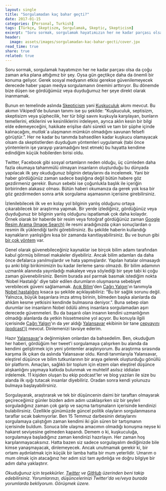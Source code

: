 ```yaml
---
layout: single
title: "Sorgulamadan kaç bahar geçti?"
date: 2017-01-15
categories: [Personal, Turkish]
tags: [Türkçe, Skeptiszm, Sorgulamak, Skeptic, Skepticism]
excerpt: "Soru sormak, sorgulamak hayatımızın her ne kadar parçası olsa da çoğu zaman arka plana attığımız bir şey."
header:
  image: assets/images/sorgulamadan-kac-bahar-gecti/cover.jpx
read_time: true
share: true
related: true
---
```


Soru sormak, sorgulamak hayatımızın her ne kadar parçası olsa da çoğu zaman arka plana attığımız bir şey. Oysa gün geçtikçe daha da önemli bir konuma geliyor. Gerek sosyal medyanın etkisi gerekse güvenilemeyecek derecede haber yapan medya sorgulamanın önemini arttırıyor. Bu dönemde bize düşen ise gördüğümüz veya duyduğumuz her şeye direkt olarak inanmamak.

Bunun en temelinde aslında [Skepticism](https://www.wikiwand.com/en/Skepticism) yani [Kuşkuculuk](https://www.wikiwand.com/tr/Ku%C5%9Fkuculuk) akımı mevcut. Bu akımın Vikipedi'de bulunan tanımı ise şu şekilde: “Kuşkuculuk, septisizm, skeptisizm veya şüphecilik, her tür bilgi savını kuşkuyla karşılayan, bunların temellerini, etkilerini ve kesinliklerini irdeleyen, ayrıca aklın kesin bir bilgi elde edemeyeceğini, hakikate erişilse dahi sürekli ve tam bir şüphe içinde kalınacağını, *mutlak*`a ulaşmanın mümkün olmadığını savunan felsefi görüştür.”. Her ne kadar bu tanımda bahsedilen kadar kuşkucu olamayacak olsam da skeptistlerden duyduğum yöntemleri uygulamak (tabi önce yöntemlerin işe yarayıp yaramadığını test etmek) bu hayatta kendime edindiğim küçük hobilerden birisi oldu.

Twitter, Facebook gibi sosyal ortamların neden olduğu, üç cümleden daha fazla okumaya tahammülü olmayan insanların oluşturduğu bu dünyada yapılacak ilk şey okuduğunuz bilginin detaylarını da incelemek. Yani bir haber gördüğünüz zaman sadece başlığına değil bütün habere göz gezdirmeniz gerekir. Bunun sebebi ise çoğunlukla başlık ile içeriğin birbirinden alakasız olması. Bütün haberi okumanıza da gerek yok kısa bir göz gezdirmeden sonra artık sorgulama aşamasının içerisine girebilirsiniz.

İzlenilebilecek ilk ve en kolay yol bilginin yanlış olduğunu ortaya çıkarabilecek bir araştırma yapmak. Bir yerde izlediğiniz, gördüğünüz veya duyduğunuz bir bilginin yanlış olduğunu ispatlamak çok daha kolaydır. Örnek olarak bir haberde bir resim veya fotoğraf gördüğünüz zaman [Google Resim Arama (Image Search)](https://images.google.com/) ile resmi aradığınızda çıkan sonuçlardan o resmin ilk yüklendiği tarihi görebilirsiniz. Bu şekilde haberin kullandığı kaynakların yanlışlığını kısa bir zamanda kanıtlayabilirsiniz. Bu ve bunun gibi [bir çok yöntem](https://yalansavar.org/2012/08/22/palavra-tespit-kiti/) var.

Genel olarak güvenebileceğiniz kaynaklar ise birçok bilim adamı tarafından kabul görmüş bilimsel makaleler diyebiliriz. Ancak bilim adamları da daha önce defalarca yanılmışlardır ve hata yapmışlardır. Yapılan hatalar olmasaydı şu anki bilgi birikimimizin bu kadar ilerleme şansı olmazdı. Bir bilim adamının uzmanlık alanında yayınladığı makaleye veya söylediği bir şeye tabi ki çoğu zaman güvenebilirsiniz. Benim burada asıl parmak basmak istediğim nokta ‘Nobel Hastalığı' diye tabir edilen durumların oluşmasına sebebiyet verebilecek güveni sağlamamak. [Açık Bilim](http://www.acikbilim.com/)'den [Çağrı Yalgın](https://medium.com/@drYalgin)'ın tanımıyla [Nobel hastalığını](http://www.acikbilim.com/2014/01/dosyalar/nobel-hastaligi.html) kısaca şu şekilde açıklayabiliriz: “Bu bir sağlık sorunu değil. Yalnızca, büyük başarılara imza atmış birinin, bilmeden başka alanlarda da ahkâm kesme yetkisini kendinde bulmasına deniyor.”. Buna sebep olan durumlar ise insanların Nobel ödülü almış insanlara sorgulamadan aşırı derecede güvenmeleri. Bu da başarılı olan insanın kendini uzmanlığının olmadığı alanlarda da yetkin hissetmesine yol açıyor. Bu konuyla ilgili içerisinde [Çağrı Yalgın](https://medium.com/@drYalgin)'ın da yer aldığı [Yalansavar](https://yalansavar.org/) ekibinin bir tane [cepyayını (podcast'i)](https://yalansavar.org/2016/06/27/podcast-10-nobel-hastaligi/) mevcut. Dinlemenizi tavsiye ederim.

Hazır [Yalansavar](https://yalansavar.org/)'a değinmişken onlardan da bahsedelim. Ben, okuduğum her haberi, gördüğüm her tweet'i sorgulamaya çalışırken bu alanda da kendimi geliştirmek için yeni yöntemler araştırıyorum. Bu araştırma sırasında karşıma ilk çıkan da aslında Yalansavar oldu. Kendi tanımlarıyla Yalansavar, eleştirel düşünce ve bilim tutkunlarının bir araya gelerek oluşturduğu gönüllü bir platform. Amaçları, sağlıklı bir toplum için elzem olan eleştirel düşünce alışkanlığını yaymaya katkıda bulunmak ve muhtelif asılsız iddiaları irdelemek. 11 kişiden oluşan bu ekip podcast'ler ve blog yazıları ile size bu alanda ilk ışığı tutacak insanlar diyebiliriz. Oradan sonra kendi yolunuzu bulmaya başlayabilirsiniz.

Sorgulayarak, araştırarak ve tek bir düşüncenin daimi bir taraftarı olmayarak geçireceğimiz günler bizden adım adım uzaklaşırken siz bir şeyleri sorguladığınız zaman çok garip ve saçma tartışmaların içerisinde kendinizi bulabilirsiniz. Özellikle günümüzde güncel politik olayların sorgulanmasına taraflar sıcak bakmıyorlar. Ben 15 Temmuz darbesinin detaylarını sorgulamaya çalıştığım zaman kendimi iki gün süren bir tartışmanın içerisinde buldum. Sonuca bile ulaşma amacımın olmadığı konuşma neyse ki hakaret seviyesine gelmeden kapandı. Demem o ki, kuşkuculuğa, sorgulamaya başladığınız zaman kendinizi hazırlayın. Her zaman hoş karşılanmayacaksınız. Hatta bazen siz sadece sorgulayalım dediğinizde bile kimse yanaşmayacak, dinlemeyecek. Ancak unutmamak gerekir ki, bir ortamı aydınlatmak için küçük bir lamba hatta bir mum yeterlidir. Umarım o mum olmak için atacağınız her adım sizi tam aydınlığa ve doğru bilgiye bir adım daha yaklaştırır.

*Okuduğunuz için teşekkürler. [Twitter](http://bit.ly/1qxjddC) ve [GitHub](http://bit.ly/1S1gP9z) üzerinden beni takip edebilirsiniz. Yorumlarınızı, düşüncelerinizi Twitter'da ve/veya burada yorumlarda bekliyorum. Görüşmek üzere.*
